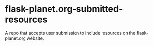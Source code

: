 # flask-planet.org-submitted-resources
A repo that accepts user submission to include resources on the flask-planet.org website.

